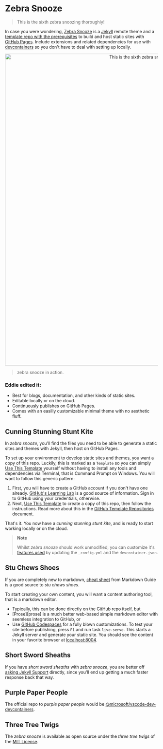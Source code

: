 # Zebra Snooze

>  This is the sixth zebra snoozing thoroughly!

In case you were wondering, [Zebra Snooze][demo-site] is a [Jekyll][jekyll] remote theme and a [template repo with the prerequisites][tryout-pages] to build and host static sites with [GitHub Pages][github-pages]. Include extensions and related dependencies for use with [devcontainers][devcontainers] so you don't have to deal with setting up locally.

<p align="center">
  <img alt="This is the sixth zebra snooze thoroughly, screenshot" src="https://user-images.githubusercontent.com/958227/186838617-764f0383-2633-40ab-b490-3d323bfdc9ba.png" width="1024">
</p>


> zebra snooze in action.

[demo-site]: https://alertbox.github.io/zebra-snooze/
[jekyll]: https://jekyllrb.com/tutorials/video-walkthroughs/
[tryout-pages]: https://github.com/alertbox/vscode-remote-try-pages
[github-pages]: https://guides.github.com/features/pages/
[devcontainers]: https://containers.dev/

### Eddie edited it:

- Best for blogs, documentation, and other kinds of static sites.
- Editable locally or on the cloud.
- Continuously publishes on GitHub Pages.
- Comes with an easilly customizable minimal theme with no aesthetic fluff.

## Cunning Stunning Stunt Kite

In *zebra snooze*, you'll find the files you need to be able to generate a static sites and themes with Jekyll, then host on GitHub Pages.

To set up your environment to develop static sites and themes, you want a copy of this repo. Luckily, this is marked as a `Template` so you can simply [Use This Template][use-this] yourself without having to install any tools and dependencies via Terminal, that is Command Prompt on Windows. You will want to follow this generic pattern:

1. First, you will have to create a GitHub account if you don't have one already. [GitHub's Learning Lab][learning-lab] is a good source of information. Sign in to GitHub using your credentials, otherwise.
2. Next, [Use This Template][use-this] to create a copy of this repo, then follow the instructions. Read more about this in the [GitHub Template Repositories][template-repos] document.

That's it. You now have a *cunning stunning stunt kite*, and is ready to start working locally or on the cloud.

[use-this]: /generate
[learning-lab]: https://lab.github.com/
[template-repos]: https://help.github.com/en/github/creating-cloning-and-archiving-repositories/creating-a-repository-from-a-template

>  **Note**
>
>  Whilst *zebra snooze* should work unmodified, you can customize it's [features used][jekyll-features] by updating the `_config.yml` and the `devcontainer.json`.

[jekyll-features]: https://github.com/microsoft/vscode-dev-containers/tree/main/script-library/docs

## Stu Chews Shoes

If you are completely new to markdown, [cheat sheet][markdown-cheat-sheet] from Markdown Guide is a good source to *stu chews shoes*.

To start creating your own content, you will want a content authoring tool, that is a markdown editor.

- Typically, this can be done directly on the GitHub repo itself, but
- [Prose][prose] is a much better web-based simple markdown editor with seemless integration to GitHub, or
- Use [GitHub Codespaces][github-codespaces] for a fully blown customizations. To test your site before publishing, press `F1` and run task `live-serve`. This starts a Jekyll server and generate your static site. You should see the content in your favorite browser at [localhost:8004](http://localhost:8004).

[markdown-cheat-sheet]: https://www.markdownguide.org/cheat-sheet/
[prose-editor]: http://prose.io/#about
[github-codespaces]: https://docs.github.com/en/codespaces/developing-in-codespaces/using-github-codespaces-in-visual-studio-code

## Short Sword Sheaths

If you have *short sword sheaths* with *zebra snooze*, you are better off [asking Jekyll Support][jekyll-support] directly, since you'll end up getting a much faster response back that way.

[jekyll-support]: https://jekyllrb.com/docs/support/

## Purple Paper People

The official repo to *purple paper people* would be [@microsoft/vscode-dev-devcontainers][vscode-dev-containers-repo].

[vscode-dev-containers-repo]: https://github.com/microsoft/vscode-dev-containers/#readme

## Three Tree Twigs

The *zebra snooze* is available as open source under the *three tree twigs* of the [MIT License](LICENSE).

